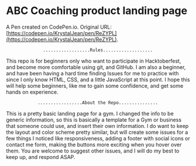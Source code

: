 # ABC Coaching product landing page

A Pen created on CodePen.io. Original URL: [https://codepen.io/KrystalJean/pen/ReZYPL](https://codepen.io/KrystalJean/pen/ReZYPL).
 
 
 
                  ..................Rules...................
             
  This repo is for beginners only who want to participate in Hacktoberfest, and become more comfortable using git, and GitHub.  I am also a beginner, and have been having a hard time finding Issues for me to practice with since I only know HTML, CSS, and a little JavaScript at this point.  I hope this will help some beginners, like me to gain some confidence, and get some hands on experience.
                                                     
                                                        
                                                                                      
                .................About the Repo...............
                                   
  This is a pretty basic landing page for a gym.  I changed the info to be generic information, so this is basically a template for a Gym or business that someone could use, and insert their own information.  I do want to keep the layout and color scheme pretty similar, but will create some issues for a few things I noticed like responsiveness, adding a footer with social icons or contact me form, making the buttons more exciting when you hover over them.  You are welcome to suggest other issues, and I will do my best to keep up, and respond ASAP.
  
  

